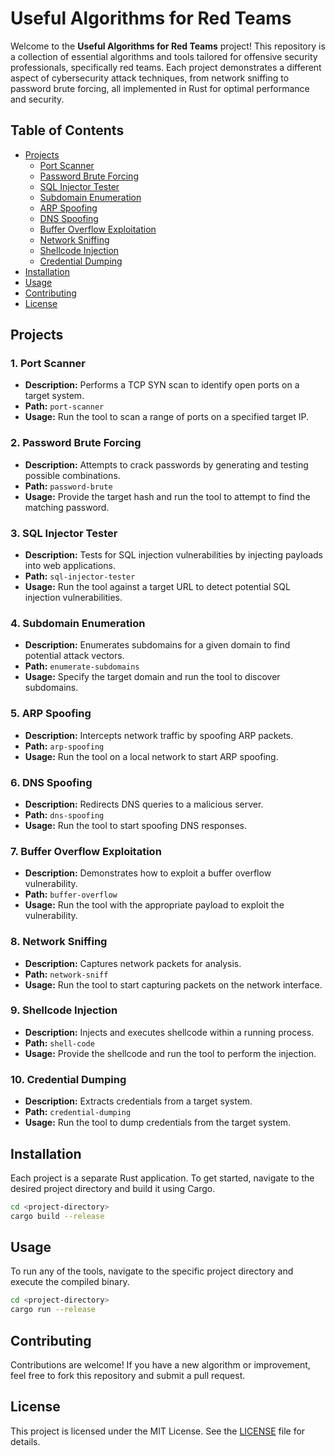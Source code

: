 # Useful Algorithms for Red Teams

Welcome to the **Useful Algorithms for Red Teams** project! This repository is a collection of essential algorithms and tools tailored for offensive security professionals, specifically red teams. Each project demonstrates a different aspect of cybersecurity attack techniques, from network sniffing to password brute forcing, all implemented in Rust for optimal performance and security.

## Table of Contents
- [Projects](#projects)
  - [Port Scanner](#1-port-scanner)
  - [Password Brute Forcing](#2-password-brute-forcing)
  - [SQL Injector Tester](#3-sql-injector-tester)
  - [Subdomain Enumeration](#4-subdomain-enumeration)
  - [ARP Spoofing](#5-arp-spoofing)
  - [DNS Spoofing](#6-dns-spoofing)
  - [Buffer Overflow Exploitation](#7-buffer-overflow-exploitation)
  - [Network Sniffing](#8-network-sniffing)
  - [Shellcode Injection](#9-shellcode-injection)
  - [Credential Dumping](#10-credential-dumping)
- [Installation](#installation)
- [Usage](#usage)
- [Contributing](#contributing)
- [License](#license)

## Projects

### 1. Port Scanner
- **Description:** Performs a TCP SYN scan to identify open ports on a target system.
- **Path:** `port-scanner`
- **Usage:** Run the tool to scan a range of ports on a specified target IP.

### 2. Password Brute Forcing
- **Description:** Attempts to crack passwords by generating and testing possible combinations.
- **Path:** `password-brute`
- **Usage:** Provide the target hash and run the tool to attempt to find the matching password.

### 3. SQL Injector Tester
- **Description:** Tests for SQL injection vulnerabilities by injecting payloads into web applications.
- **Path:** `sql-injector-tester`
- **Usage:** Run the tool against a target URL to detect potential SQL injection vulnerabilities.

### 4. Subdomain Enumeration
- **Description:** Enumerates subdomains for a given domain to find potential attack vectors.
- **Path:** `enumerate-subdomains`
- **Usage:** Specify the target domain and run the tool to discover subdomains.

### 5. ARP Spoofing
- **Description:** Intercepts network traffic by spoofing ARP packets.
- **Path:** `arp-spoofing`
- **Usage:** Run the tool on a local network to start ARP spoofing.

### 6. DNS Spoofing
- **Description:** Redirects DNS queries to a malicious server.
- **Path:** `dns-spoofing`
- **Usage:** Run the tool to start spoofing DNS responses.

### 7. Buffer Overflow Exploitation
- **Description:** Demonstrates how to exploit a buffer overflow vulnerability.
- **Path:** `buffer-overflow`
- **Usage:** Run the tool with the appropriate payload to exploit the vulnerability.

### 8. Network Sniffing
- **Description:** Captures network packets for analysis.
- **Path:** `network-sniff`
- **Usage:** Run the tool to start capturing packets on the network interface.

### 9. Shellcode Injection
- **Description:** Injects and executes shellcode within a running process.
- **Path:** `shell-code`
- **Usage:** Provide the shellcode and run the tool to perform the injection.

### 10. Credential Dumping
- **Description:** Extracts credentials from a target system.
- **Path:** `credential-dumping`
- **Usage:** Run the tool to dump credentials from the target system.

## Installation

Each project is a separate Rust application. To get started, navigate to the desired project directory and build it using Cargo.

```sh
cd <project-directory>
cargo build --release
```

## Usage

To run any of the tools, navigate to the specific project directory and execute the compiled binary.

```sh
cd <project-directory>
cargo run --release
```

## Contributing

Contributions are welcome! If you have a new algorithm or improvement, feel free to fork this repository and submit a pull request.

## License

This project is licensed under the MIT License. See the [LICENSE](LICENSE) file for details.

